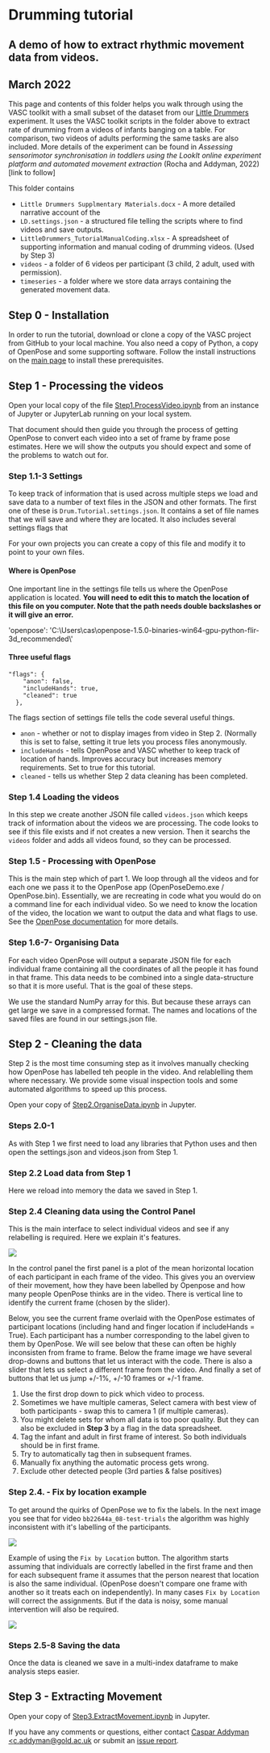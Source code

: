 # Drumming tutorial
## A demo of how to extract rhythmic movement data from videos. 
## March 2022

This page and contents of this folder helps you walk through using the VASC toolkit with a small subset of the dataset from our [Little Drummers](https://github.com/InfantLab/little-drummers) experiment. It uses the VASC toolkit scripts in the folder above to extract rate of drumming from a videos of infants banging on a table. For comparison, two videos of adults performing the same tasks are also included. More details of the experiment can be found in *Assessing sensorimotor synchronisation in toddlers using the LookIt online experiment platform and automated movement extraction* (Rocha and Addyman, 2022) [link to follow]

This folder contains

 * `Little Drummers Supplmentary Materials.docx` - A more detailed narrative account of the 
 * `LD.settings.json` - a structured file telling the scripts where to find videos and save outputs.
 * `LittleDrummers_TutorialManualCoding.xlsx` - A spreadsheet of supporting information and manual coding of drumming videos. (Used by Step 3) 
 * `videos` - a folder of 6 videos per participant (3 child, 2 adult, used with permission). 
 * `timeseries` - a folder where we store data arrays containing the generated movement data.


## Step 0 - Installation

In order to run the tutorial, download or clone a copy of the VASC project from GitHub to your local machine. You also need a copy of Python, a copy of OpenPose and some supporting software. Follow the install instructions on the [main page](https://github.com/InfantLab/VASC#installation) to install these prerequisites. 


## Step 1 - Processing the videos

Open your local copy of the file [Step1.ProcessVideo.ipynb](https://github.com/InfantLab/VASC/blob/master/Step1.ProcessVideo.ipynb) from an instance of Jupyter or JupyterLab running on your local system.

That document should then guide you through the process of getting OpenPose to convert each video into a set of frame by frame pose estimates. Here we will show the outputs you should expect and some of the problems to watch out for. 

### Step 1.1-3 Settings

To keep track of information that is used across multiple steps we load and save data to a number of text files in the JSON and other formats. The first one of these is `Drum.Tutorial.settings.json`. It contains a set of file names that we will save and where they are located. It also includes several settings flags that 

For your own projects you can create a copy of this file and modify it to point to your own files. 

#### Where is OpenPose

One important line in the settings file tells us where the OpenPose application is located. **You will need to edit this to match the location of this file on you computer. Note that the path needs double backslashes or it will give an error.**

'openpose': 'C:\\Users\\cas\\openpose-1.5.0-binaries-win64-gpu-python-flir-3d_recommended\\'

#### Three useful flags

```
"flags": {
    "anon": false,
    "includeHands": true,
    "cleaned": true
  },
```
The flags section of settings file tells the code several useful things. 
* `anon` - whether or not to display images from video in Step 2. (Normally this is set to false, setting it true lets you process files anonymously. 
* `includeHands` - tells OpenPose and VASC whether to keep track of location of hands. Improves accuracy but increases memory requirements. Set to true for this tutorial. 
* `cleaned` - tells us whether Step 2 data cleaning has been completed. 

### Step 1.4 Loading the videos

In this step we create another JSON file called `videos.json` which keeps track of information about the videos we are processing. The code looks to see if this file exists and if not creates a new version. Then it searchs the `videos` folder and adds all videos found, so they can be processed. 

### Step 1.5 - Processing with OpenPose

This is the main step which of part 1. We loop through all the videos and for each one we pass it to the OpenPose app (OpenPoseDemo.exe / OpenPose.bin). Essentially, we are recreating in code what you would do on a command line for each individual video. So we need to know the location of the video, the location we want to output the data and what flags to use. See the [OpenPose documentation](https://github.com/CMU-Perceptual-Computing-Lab/openpose/blob/master/doc/01_demo.md) for more details. 

### Step 1.6-7- Organising Data

For each video OpenPose will output a separate JSON file for each individual frame containing all the coordinates of all the people it has found in that frame. This data needs to be combined into a single data-structure so that it is more useful. That is the goal of these steps. 

We use the standard NumPy array for this. But because these arrays can get large we save in a compressed format. The names and locations of the saved files are found in our settings.json file. 


<!-- #region -->
## Step 2 - Cleaning the data

Step 2 is the most time consuming step as it involves manually checking how OpenPose has labelled teh people in the video. And relablelling them where necessary. We provide some visual inspection tools and some automated algorithms to speed up this process. 

Open your copy of [Step2.OrganiseData.ipynb](https://github.com/InfantLab/VASC/blob/master/Step2.OrganiseData.ipynb) in Jupyter.

### Steps 2.0-1

As with Step 1 we first need to load any libraries that Python uses and then open the settings.json and videos.json from Step 1. 

### Step 2.2 Load data from Step 1

Here we reload into memory the data we saved in Step 1. 

### Step 2.4 Cleaning data using the Control Panel

This is the main interface to select individual videos and see if any relabelling is required. Here we explain it's features.

<img src="step2.gui.png">

In the control panel the first panel is a plot of the mean horizontal location of each participant in each frame of the video. This gives you an overview of their movement, how they have been labelled by Openpose and how many people OpenPose thinks are in the video. There is vertical line to identify the current frame (chosen by the slider).

Below, you see the current frame overlaid with the OpenPose estimates of participant locations (including hand and finger location if includeHands = True). Each participant has a number corresponding to the label given to them by OpenPose. We will see below that these can often be highly inconsisten from frame to frame. 
Below the frame image we have several drop-downs and buttons that let us interact with the code. There is also a slider that lets us select a different frame from the video. And finally a set of buttons that let us jump +/-1%, +/-10 frames or +/-1 frame. 

1. Use the first drop down to pick which video to process. 
2. Sometimes we have multiple cameras, Select camera with best view of both participants - swap this to camera 1 (if multiple cameras).
3. You might delete sets for whom all data is too poor quality. But they can also be excluded in **Step 3** by a flag in the data spreadsheet.
4. Tag the infant and adult in first frame of interest. So both individuals should be in first frame.
5. Try to automatically tag then in subsequent frames.
6. Manually fix anything the automatic process gets wrong.
7. Exclude other detected people (3rd parties & false positives)

### Step 2.4. - Fix by location example

To get around the quirks of OpenPose we to fix the labels. In the next image you see that for video `bb22644a_08-test-trials` the algorithm was highly inconsistent with it's labelling of the participants. 

<img src="datatoclean.png">

Example of using the `Fix by Location` button. The algorithm starts assuming that individuals are correctly labelled in the first frame and then for each subsequent frame it assumes that the person nearest that location is also the same individual. (OpenPose doesn't compare one frame with another so it treats each on independently).  In many cases `Fix by Location` will correct the assignments. But if the data is noisy, some manual intervention will also be required.

<img src="cleandata.png">


### Steps 2.5-8 Saving the data

Once the data is cleaned we save in a multi-index dataframe to make analysis steps easier.
<!-- #endregion -->

## Step 3 - Extracting Movement

Open your copy of [Step3.ExtractMovement.ipynb](https://github.com/InfantLab/VASC/blob/master/Step3.ExtractMovement.ipynb) in Jupyter.


If you have any comments or questions, either contact [Caspar Addyman <c.addyman@gold.ac.uk](mailto:c.addyman@gold.ac.uk) or submit an [issue report](https://github.com/InfantLab/VASC/issues).
